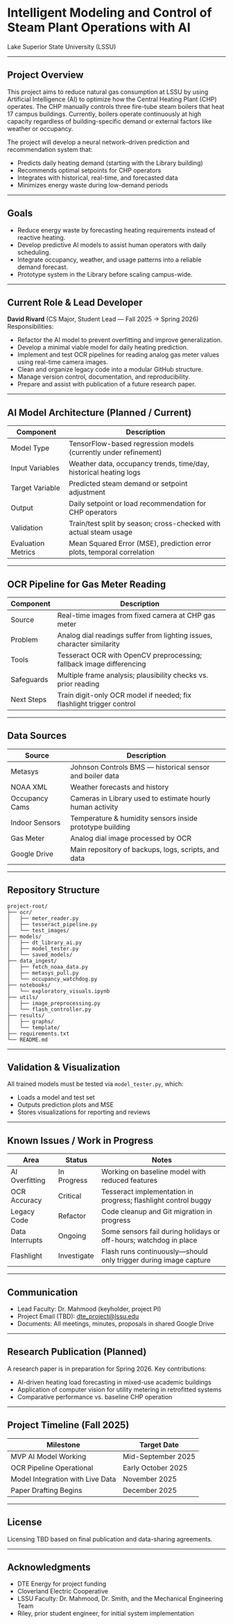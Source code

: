 # Intelligent Modeling and Control of Steam Plant Operations with AI

Lake Superior State University (LSSU)  

---

## Project Overview

This project aims to reduce natural gas consumption at LSSU by using Artificial Intelligence (AI) to optimize how the Central Heating Plant (CHP) operates. The CHP manually controls three fire-tube steam boilers that heat 17 campus buildings. Currently, boilers operate continuously at high capacity regardless of building-specific demand or external factors like weather or occupancy.

The project will develop a neural network–driven prediction and recommendation system that:

- Predicts daily heating demand (starting with the Library building)
- Recommends optimal setpoints for CHP operators
- Integrates with historical, real-time, and forecasted data
- Minimizes energy waste during low-demand periods

---

## Goals

- Reduce energy waste by forecasting heating requirements instead of reactive heating.
- Develop predictive AI models to assist human operators with daily scheduling.
- Integrate occupancy, weather, and usage patterns into a reliable demand forecast.
- Prototype system in the Library before scaling campus-wide.

---

## Current Role & Lead Developer

**David Rivard** (CS Major, Student Lead — Fall 2025 → Spring 2026)  
Responsibilities:

- Refactor the AI model to prevent overfitting and improve generalization.
- Develop a minimal viable model for daily heating prediction.
- Implement and test OCR pipelines for reading analog gas meter values using real-time camera images.
- Clean and organize legacy code into a modular GitHub structure.
- Manage version control, documentation, and reproducibility.
- Prepare and assist with publication of a future research paper.

---

## AI Model Architecture (Planned / Current)

| Component          | Description                                                            |
| ------------------ | ---------------------------------------------------------------------- |
| Model Type         | TensorFlow-based regression models (currently under refinement)        |
| Input Variables    | Weather data, occupancy trends, time/day, historical heating logs      |
| Target Variable    | Predicted steam demand or setpoint adjustment                          |
| Output             | Daily setpoint or load recommendation for CHP operators                |
| Validation         | Train/test split by season; cross-checked with actual steam usage      |
| Evaluation Metrics | Mean Squared Error (MSE), prediction error plots, temporal correlation |

---

## OCR Pipeline for Gas Meter Reading

| Component  | Description                                                                |
| ---------- | -------------------------------------------------------------------------- |
| Source     | Real-time images from fixed camera at CHP gas meter                        |
| Problem    | Analog dial readings suffer from lighting issues, character similarity     |
| Tools      | Tesseract OCR with OpenCV preprocessing; fallback image differencing       |
| Safeguards | Multiple frame analysis; plausibility checks vs. prior reading             |
| Next Steps | Train digit-only OCR model if needed; fix flashlight trigger control       |

---

## Data Sources

| Source         | Description                                               |
| -------------- | --------------------------------------------------------- |
| Metasys        | Johnson Controls BMS — historical sensor and boiler data  |
| NOAA XML       | Weather forecasts and history                             |
| Occupancy Cams | Cameras in Library used to estimate hourly human activity |
| Indoor Sensors | Temperature & humidity sensors inside prototype building  |
| Gas Meter      | Analog dial image processed by OCR                        |
| Google Drive   | Main repository of backups, logs, scripts, and data       |

---

## Repository Structure

```
project-root/
├── ocr/
│   ├── meter_reader.py
│   ├── tesseract_pipeline.py
│   └── test_images/
├── models/
│   ├── dt_library_ai.py
│   ├── model_tester.py
│   └── saved_models/
├── data_ingest/
│   ├── fetch_noaa_data.py
│   ├── metasys_pull.py
│   └── occupancy_watchdog.py
├── notebooks/
│   └── exploratory_visuals.ipynb
├── utils/
│   ├── image_preprocessing.py
│   └── flash_controller.py
├── results/
│   ├── graphs/
│   └── template/
├── requirements.txt
└── README.md
```

---

## Validation & Visualization

All trained models must be tested via `model_tester.py`, which:

- Loads a model and test set
- Outputs prediction plots and MSE
- Stores visualizations for reporting and reviews

---

## Known Issues / Work in Progress

| Area            | Status      | Notes                                                             |
| --------------- | ----------- | ----------------------------------------------------------------- |
| AI Overfitting  | In Progress | Working on baseline model with reduced features                   |
| OCR Accuracy    | Critical    | Tesseract implementation in progress; flashlight control buggy    |
| Legacy Code     | Refactor    | Code cleanup and Git migration in progress                        |
| Data Interrupts | Ongoing     | Some sensors fail during holidays or off-hours; watchdog in place |
| Flashlight      | Investigate | Flash runs continuously—should only trigger during image capture  |

---

## Communication

- Lead Faculty: Dr. Mahmood (keyholder, project PI)
- Project Email (TBD): [dte_project@lssu.edu](mailto:dte_project@lssu.edu)
- Documents: All meetings, minutes, proposals in shared Google Drive

---

## Research Publication (Planned)

A research paper is in preparation for Spring 2026. Key contributions:

- AI-driven heating load forecasting in mixed-use academic buildings
- Application of computer vision for utility metering in retrofitted systems
- Comparative performance vs. baseline CHP operation

---

## Project Timeline (Fall 2025)

| Milestone                        | Target Date        |
| -------------------------------- | ------------------ |
| MVP AI Model Working             | Mid-September 2025 |
| OCR Pipeline Operational         | Early October 2025 |
| Model Integration with Live Data | November 2025      |
| Paper Drafting Begins            | December 2025      |

---

## License

Licensing TBD based on final publication and data-sharing agreements.

---

## Acknowledgments

- DTE Energy for project funding
- Cloverland Electric Cooperative
- LSSU Faculty: Dr. Mahmood, Dr. Smith, and the Mechanical Engineering Team
- Riley, prior student engineer, for initial system implementation
